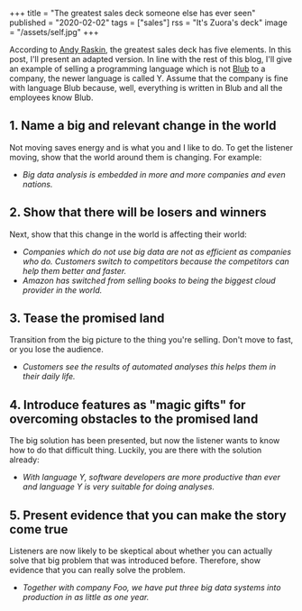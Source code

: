 +++
title = "The greatest sales deck someone else has ever seen"
published = "2020-02-02"
tags = ["sales"]
rss = "It's Zuora's deck"
image = "/assets/self.jpg"
+++

According to [Andy Raskin](https://medium.com/the-mission/the-greatest-sales-deck-ive-ever-seen-4f4ef3391ba0), the greatest sales deck has five elements.
In this post, I'll present an adapted version.
In line with the rest of this blog, I'll give an example of selling a programming language which is not [Blub](http://paulgraham.com/avg.html) to a company, the newer language is called Y.
Assume that the company is fine with language Blub because, well, everything is written in Blub and all the employees know Blub.

## 1. Name a big and relevant change in the world

Not moving saves energy and is what you and I like to do.
To get the listener moving, show that the world around them is changing.
For example:
 
- *Big data analysis is embedded in more and more companies and even nations.*

## 2. Show that there will be losers and winners

Next, show that this change in the world is affecting their world:

- *Companies which do not use big data are not as efficient as companies who do. Customers switch to competitors because the competitors can help them better and faster.*
- *Amazon has switched from selling books to being the biggest cloud provider in the world.*

## 3. Tease the promised land

Transition from the big picture to the thing you're selling.
Don't move to fast, or you lose the audience.

- *Customers see the results of automated analyses this helps them in their daily life.*

## 4. Introduce features as "magic gifts" for overcoming obstacles to the promised land

The big solution has been presented, but now the listener wants to know how to do that difficult thing.
Luckily, you are there with the solution already:

- *With language Y, software developers are more productive than ever and language Y is very suitable for doing analyses.*

## 5. Present evidence that you can make the story come true

Listeners are now likely to be skeptical about whether you can actually solve that big problem that was introduced before.
Therefore, show evidence that you can really solve the problem.

- *Together with company Foo, we have put three big data systems into production in as little as one year.*
